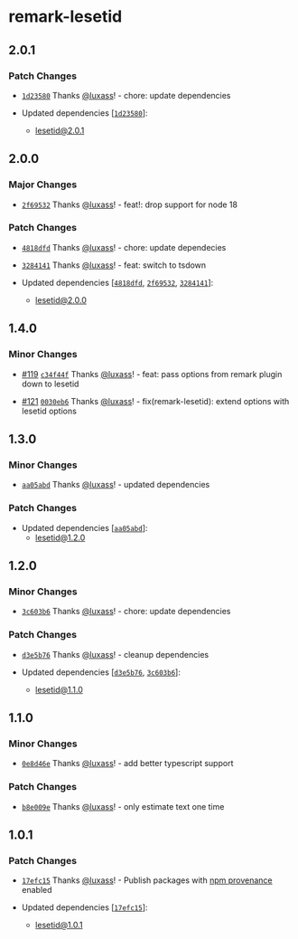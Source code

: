 # remark-lesetid

## 2.0.1

### Patch Changes

- [`1d23580`](https://github.com/luxass/lesetid/commit/1d23580ef89d91221ebc24f1b022a17ee73392ef) Thanks [@luxass](https://github.com/luxass)! - chore: update dependencies

- Updated dependencies [[`1d23580`](https://github.com/luxass/lesetid/commit/1d23580ef89d91221ebc24f1b022a17ee73392ef)]:
  - lesetid@2.0.1

## 2.0.0

### Major Changes

- [`2f69532`](https://github.com/luxass/lesetid/commit/2f69532e01ce7010858c8f97658e982c448e2b73) Thanks [@luxass](https://github.com/luxass)! - feat!: drop support for node 18

### Patch Changes

- [`4818dfd`](https://github.com/luxass/lesetid/commit/4818dfdedcfc21ce08bac8018697144aa144f42f) Thanks [@luxass](https://github.com/luxass)! - chore: update dependecies

- [`3284141`](https://github.com/luxass/lesetid/commit/3284141feaa63f76856e8eb053c6f23f89006890) Thanks [@luxass](https://github.com/luxass)! - feat: switch to tsdown

- Updated dependencies [[`4818dfd`](https://github.com/luxass/lesetid/commit/4818dfdedcfc21ce08bac8018697144aa144f42f), [`2f69532`](https://github.com/luxass/lesetid/commit/2f69532e01ce7010858c8f97658e982c448e2b73), [`3284141`](https://github.com/luxass/lesetid/commit/3284141feaa63f76856e8eb053c6f23f89006890)]:
  - lesetid@2.0.0

## 1.4.0

### Minor Changes

- [#119](https://github.com/luxass/lesetid/pull/119) [`c34f44f`](https://github.com/luxass/lesetid/commit/c34f44fd1e710a91aa183a625660ddf293db5122) Thanks [@luxass](https://github.com/luxass)! - feat: pass options from remark plugin down to lesetid

- [#121](https://github.com/luxass/lesetid/pull/121) [`0030eb6`](https://github.com/luxass/lesetid/commit/0030eb642e75da90a6c04943ee5ed2394141e7bf) Thanks [@luxass](https://github.com/luxass)! - fix(remark-lesetid): extend options with lesetid options

## 1.3.0

### Minor Changes

- [`aa05abd`](https://github.com/luxass/lesetid/commit/aa05abd0f6784222e81f97e3855b1b81ceb8403b) Thanks [@luxass](https://github.com/luxass)! - updated dependencies

### Patch Changes

- Updated dependencies [[`aa05abd`](https://github.com/luxass/lesetid/commit/aa05abd0f6784222e81f97e3855b1b81ceb8403b)]:
  - lesetid@1.2.0

## 1.2.0

### Minor Changes

- [`3c603b6`](https://github.com/luxass/lesetid/commit/3c603b68c6593801f160bcb25a12cd077132c173) Thanks [@luxass](https://github.com/luxass)! - chore: update dependencies

### Patch Changes

- [`d3e5b76`](https://github.com/luxass/lesetid/commit/d3e5b762e1059ae1b66663467722d0285c2eb10e) Thanks [@luxass](https://github.com/luxass)! - cleanup dependencies

- Updated dependencies [[`d3e5b76`](https://github.com/luxass/lesetid/commit/d3e5b762e1059ae1b66663467722d0285c2eb10e), [`3c603b6`](https://github.com/luxass/lesetid/commit/3c603b68c6593801f160bcb25a12cd077132c173)]:
  - lesetid@1.1.0

## 1.1.0

### Minor Changes

- [`0e8d46e`](https://github.com/luxass/lesetid/commit/0e8d46e481e183218d26fb7f31412dd22cfaa70c) Thanks [@luxass](https://github.com/luxass)! - add better typescript support

### Patch Changes

- [`b8e009e`](https://github.com/luxass/lesetid/commit/b8e009eb632e8ed3db133f7fd1c0753322d2907f) Thanks [@luxass](https://github.com/luxass)! - only estimate text one time

## 1.0.1

### Patch Changes

- [`17efc15`](https://github.com/luxass/lesetid/commit/17efc15b29efe10805802e05005bc33bf2e38947) Thanks [@luxass](https://github.com/luxass)! - Publish packages with [npm provenance](https://docs.npmjs.com/generating-provenance-statements) enabled

- Updated dependencies [[`17efc15`](https://github.com/luxass/lesetid/commit/17efc15b29efe10805802e05005bc33bf2e38947)]:
  - lesetid@1.0.1
